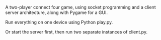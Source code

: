 A two-player connect four game, using socket programming and a client server architecture, along with Pygame for a GUI.

Run everything on one device using Python play.py.

Or start the server first, then run two separate instances of client.py.
